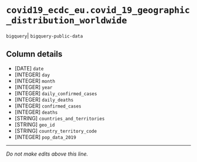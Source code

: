 # `covid19_ecdc_eu.covid_19_geographic_distribution_worldwide`
`bigquery`| `bigquery-public-data`

## Column details
* [DATE]      `date`
* [INTEGER]   `day`
* [INTEGER]   `month`
* [INTEGER]   `year`
* [INTEGER]   `daily_confirmed_cases`
* [INTEGER]   `daily_deaths`
* [INTEGER]   `confirmed_cases`
* [INTEGER]   `deaths`
* [STRING]    `countries_and_territories`
* [STRING]    `geo_id`
* [STRING]    `country_territory_code`
* [INTEGER]   `pop_data_2019`

-------------------------------------------------------------------------------
*Do not make edits above this line.*
